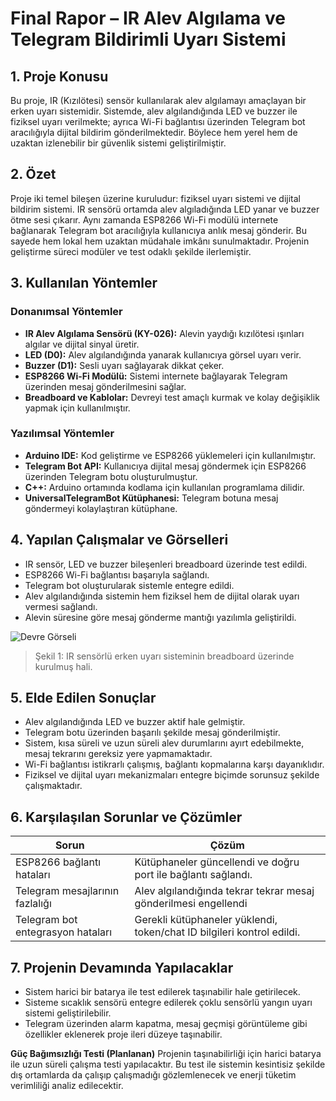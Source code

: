 # Final Rapor – IR Alev Algılama ve Telegram Bildirimli Uyarı Sistemi

## 1. Proje Konusu

Bu proje, IR (Kızılötesi) sensör kullanılarak alev algılamayı amaçlayan bir erken uyarı sistemidir. Sistemde, alev algılandığında LED ve buzzer ile fiziksel uyarı verilmekte; ayrıca Wi-Fi bağlantısı üzerinden Telegram bot aracılığıyla dijital bildirim gönderilmektedir. Böylece hem yerel hem de uzaktan izlenebilir bir güvenlik sistemi geliştirilmiştir.

## 2. Özet

Proje iki temel bileşen üzerine kuruludur: fiziksel uyarı sistemi ve dijital bildirim sistemi. IR sensörü ortamda alev algıladığında LED yanar ve buzzer ötme sesi çıkarır. Aynı zamanda ESP8266 Wi-Fi modülü internete bağlanarak Telegram bot aracılığıyla kullanıcıya anlık mesaj gönderir. Bu sayede hem lokal hem uzaktan müdahale imkânı sunulmaktadır. Projenin geliştirme süreci modüler ve test odaklı şekilde ilerlemiştir.

## 3. Kullanılan Yöntemler

### Donanımsal Yöntemler
- **IR Alev Algılama Sensörü (KY-026):** Alevin yaydığı kızılötesi ışınları algılar ve dijital sinyal üretir.
- **LED (D0):** Alev algılandığında yanarak kullanıcıya görsel uyarı verir.
- **Buzzer (D1):** Sesli uyarı sağlayarak dikkat çeker.
- **ESP8266 Wi-Fi Modülü:** Sistemi internete bağlayarak Telegram üzerinden mesaj gönderilmesini sağlar.
- **Breadboard ve Kablolar:** Devreyi test amaçlı kurmak ve kolay değişiklik yapmak için kullanılmıştır.

### Yazılımsal Yöntemler
- **Arduino IDE:** Kod geliştirme ve ESP8266 yüklemeleri için kullanılmıştır.
- **Telegram Bot API:** Kullanıcıya dijital mesaj göndermek için ESP8266 üzerinden Telegram botu oluşturulmuştur.
- **C++:** Arduino ortamında kodlama için kullanılan programlama dilidir.
- **UniversalTelegramBot Kütüphanesi:** Telegram botuna mesaj göndermeyi kolaylaştıran kütüphane.

## 4. Yapılan Çalışmalar ve Görselleri

- IR sensör, LED ve buzzer bileşenleri breadboard üzerinde test edildi.
- ESP8266 Wi-Fi bağlantısı başarıyla sağlandı.
- Telegram bot oluşturularak sistemle entegre edildi.
- Alev algılandığında sistemin hem fiziksel hem de dijital olarak uyarı vermesi sağlandı.
- Alevin süresine göre mesaj gönderme mantığı yazılımla geliştirildi.

![Devre Görseli](Figure/devre.jpeg)
> Şekil 1: IR sensörlü erken uyarı sisteminin breadboard üzerinde kurulmuş hali.

## 5. Elde Edilen Sonuçlar

- Alev algılandığında LED ve buzzer aktif hale gelmiştir.
- Telegram botu üzerinden başarılı şekilde mesaj gönderilmiştir.
- Sistem, kısa süreli ve uzun süreli alev durumlarını ayırt edebilmekte, mesaj tekrarını gereksiz yere yapmamaktadır.
- Wi-Fi bağlantısı istikrarlı çalışmış, bağlantı kopmalarına karşı dayanıklıdır.
- Fiziksel ve dijital uyarı mekanizmaları entegre biçimde sorunsuz şekilde çalışmaktadır.

## 6. Karşılaşılan Sorunlar ve Çözümler

| Sorun                                      | Çözüm                                                                 |
|-------------------------------------------|-----------------------------------------------------------------------|
| ESP8266 bağlantı hataları                 | Kütüphaneler güncellendi ve doğru port ile bağlantı sağlandı.        |
| Telegram mesajlarının fazlalığı           | Alev algılandığında tekrar tekrar mesaj gönderilmesi engellendi
| Telegram bot entegrasyon hataları         | Gerekli kütüphaneler yüklendi, token/chat ID bilgileri kontrol edildi. |



## 7. Projenin Devamında Yapılacaklar

- Sistem harici bir batarya ile test edilerek taşınabilir hale getirilecek.
- Sisteme sıcaklık sensörü entegre edilerek çoklu sensörlü yangın uyarı sistemi geliştirilebilir.
- Telegram üzerinden alarm kapatma, mesaj geçmişi görüntüleme gibi özellikler eklenerek proje ileri düzeye taşınabilir.

**Güç Bağımsızlığı Testi (Planlanan)**
Projenin taşınabilirliği için harici batarya ile uzun süreli çalışma testi yapılacaktır. Bu test ile sistemin kesintisiz şekilde dış ortamlarda da çalışıp çalışmadığı gözlemlenecek ve enerji tüketim verimliliği analiz edilecektir.

